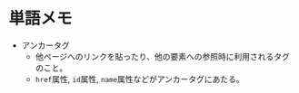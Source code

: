 # 単語メモ

* アンカータグ
  * 他ページへのリンクを貼ったり、他の要素への参照時に利用されるタグのこと。
  * `href`属性, `id`属性, `name`属性などがアンカータグにあたる。
